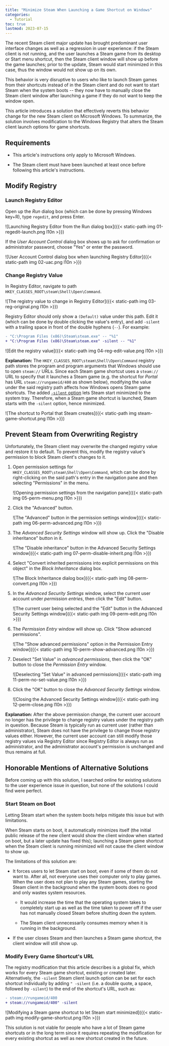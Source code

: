 ```yaml
---
title: "Minimize Steam When Launching a Game Shortcut on Windows"
categories:
  - Tutorial
toc: true
lastmod: 2023-07-15
---
```


The recent Steam client major update has brought predominant user interface
changes as well as a regression in user experience: if the Steam client is not
running, and the user launches a Steam game from its desktop or Start menu
shortcut, then the Steam client window will show up before the game launches;
prior to the update, Steam would start minimized in this case, thus the window
would not show up on its own.

This behavior is very disruptive to users who like to launch Steam games from
their shortcuts instead of in the Steam client and do not want to start Steam
when the system boots -- they now have to manually close the Steam client
window after launching a game if they do not want to keep the window open.

This article introduces a solution that effectively reverts this behavior
change for the new Steam client on Microsoft Windows.  To summarize, the
solution involves modification to the Windows Registry that alters the Steam
client launch options for game shortcuts.

## Requirements

- This article's instructions only apply to Microsoft Windows.

- The Steam client must have been launched at least once before following this
  article's instructions.

## Modify Registry

### Launch Registry Editor

Open up the *Run* dialog box (which can be done by pressing Windows key+R),
type `regedit`, and press Enter.

![Launching Registry Editor from the Run dialog box]({{< static-path img
01-regedit-launch.png l10n >}})

If the *User Account Control* dialog box shows up to ask for confirmation or
administrator password, choose "Yes" or enter the password.

![User Account Control dialog box when launching Registry Editor]({{<
static-path img 02-uac.png l10n >}})

### Change Registry Value

In Registry Editor, navigate to path
`HKEY_CLASSES_ROOT\steam\Shell\Open\Command`.

![The registry value to change in Registry Editor]({{< static-path img
03-reg-original.png l10n >}})

Registry Editor should only show a `(Default)` value under this path.  Edit it
(which can be done by double clicking the value's entry), and add `-silent`
with a trailing space in front of the double hyphens (`--`).  For example:

```diff
- "C:\Program Files (x86)\Steam\steam.exe" -- "%1"
+ "C:\Program Files (x86)\Steam\steam.exe" -silent -- "%1"
```

![Edit the registry value]({{< static-path img 04-reg-edit-value.png l10n >}})

**Explanation:** The `HKEY_CLASSES_ROOT\steam\Shell\Open\Command` registry path
stores the program and program arguments that Windows should use to open
`steam://` URLs.  Since each Steam game shortcut uses a `steam://` URL to
specify that it launches a Steam game (e.g. the shortcut for *Portal* has URL
`steam://rungameid/400` as shown below), modifying the value under the said
registry path affects how Windows opens Steam game shortcuts.  The added
[`-silent` option][steam-launch-options] lets Steam start minimized to the
system tray.  Therefore, when a Steam game shortcut is launched, Steam starts
with the `-silent` option, hence minimized.

![The shortcut to Portal that Steam creates]({{< static-path img
steam-game-shortcut.png l10n >}})

[steam-launch-options]: https://help.steampowered.com/en/faqs/view/0188-6BB7-D467-08E1

## Prevent Steam from Overwriting Registry

Unfortunately, the Steam client may overwrite the changed registry value and
restore it to default.  To prevent this, modify the registry value's permission
to block Steam client's changes to it.

1. Open permission settings for `HKEY_CLASSES_ROOT\steam\Shell\Open\Command`,
   which can be done by right-clicking on the said path's entry in the
   navigation pane and then selecting "Permissions" in the menu.

   ![Opening permission settings from the navigation pane]({{< static-path img
   05-perm-menu.png l10n >}})

2. Click the "Advanced" button.

   ![The "Advanced" button in the permission settings window]({{< static-path
   img 06-perm-advanced.png l10n >}})

3. The *Advanced Security Settings* window will show up.  Click the "Disable
   inheritance" button in it.

   ![The "Disable inheritance" button in the Advanced Security Settings
   window]({{< static-path img 07-perm-disable-inherit.png l10n >}})

4. Select "Convert inherited permissions into explicit permissions on this
   object" in the *Block Inheritance* dialog box.

   ![The Block Inheritance dialog box]({{< static-path img 08-perm-convert.png
   l10n >}})

5. In the *Advanced Security Settings* window, select the current user account
   under *permission entries*, then click the "Edit" button.

   ![The current user being selected and the "Edit" button in the Advanced
   Security Settings window]({{< static-path img 09-perm-edit.png l10n >}})

6. The *Permission Entry* window will show up.  Click "Show advanced
   permissions".

   ![The "Show advanced permissions" option in the Permission Entry window]({{<
   static-path img 10-perm-show-advanced.png l10n >}})

7. Deselect "Set Value" in *advanced permissions*, then click the "OK" button
   to close the *Permission Entry* window.

   ![Deselecting "Set Value" in advanced permissions]({{< static-path img
   11-perm-no-set-value.png l10n >}})

8. Click the "OK" button to close the *Advanced Security Settings* window.

   ![Closing the Advanced Security Settings window]({{< static-path img
   12-perm-close.png l10n >}})

**Explanation:** After the above permission change, the current user account no
longer has the privilege to change registry values under the registry path in
question.  Because Steam is typically run as current user (rather than
administrator), Steam does not have the privilege to change those registry
values either.  However, the current user account can still modify those
registry values via Registry Editor since Registry Editor is always run as
administrator, and the administrator account's permission is unchanged and thus
remains at full.

## Honorable Mentions of Alternative Solutions

Before coming up with this solution, I searched online for existing solutions
to the user experience issue in question, but none of the solutions I could
find were perfect.

### Start Steam on Boot

Letting Steam start when the system boots helps mitigate this issue but with
limitations.

When Steam starts on boot, it automatically minimizes itself (the initial
public release of the new client would show the client window when started on
boot, but a later update has fixed this); launching a Steam game shortcut when
the Steam client is running minimized will not cause the client window to show
up.

The limitations of this solution are:

- It forces users to let Steam start on boot, even if some of them do not want
  to.  After all, not everyone uses their computer only to play games.  When
  the user does not plan to play any Steam games, starting the Steam client in
  the background when the system boots does no good and only wastes system
  resources.

  - It would increase the time that the operating system takes to completely
    start up as well as the time taken to power off if the user has not
    manually closed Steam before shutting down the system.

  - The Steam client unnecessarily consumes memory when it is running in the
    background.

- If the user closes Steam and then launches a Steam game shortcut, the client
  window will still show up.

### Modify Every Game Shortcut's URL

The registry modification that this article describes is a global fix, which
works for every Steam game shortcut, existing or created later.  Alternatively,
the `-silent` Steam client launch option can be set for each shortcut
individually by adding `" -silent` (i.e. a double quote, a space, followed by
`-silent`) to the end of the shortcut's URL, such as:

```diff
- steam://rungameid/400
+ steam://rungameid/400" -silent
```

![Modifying a Steam game shortcut to let Steam start minimized]({{< static-path
img modify-game-shortcut.png l10n >}})

This solution is not viable for people who have a lot of Steam game shortcuts
or in the long term since it requires repeating the modification for every
existing shortcut as well as new shortcut created in the future.
